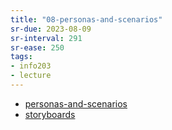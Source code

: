 ```yaml
---
title: "08-personas-and-scenarios"
sr-due: 2023-08-09
sr-interval: 291
sr-ease: 250
tags: 
- info203 
- lecture
---
```


- [personas-and-scenarios](notes/personas-and-scenarios.md)
- [storyboards](notes/storyboards.md)

